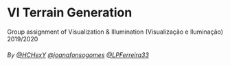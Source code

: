 # VI Terrain Generation

Group assignment of Visualization & Illumination (Visualização e Iluminação) 2019/2020

###### By [@HCHexY](https://github.com/HCHexY) [@joanafonsogomes]( https://github.com/joanafonsogomes) [@LPFerreira33](https://github.com/LPFerreira33)
